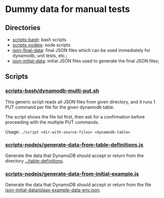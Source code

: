 # Dummy data for manual tests

## Directories
- [scripts-bash](scripts-bash): bash scripts
- [scripts-nodejs](scripts-nodejs): node scripts
- [json-final-data](json-final-data): final JSON files which can be used immediately for dynamodb, unit tests, etc.;
- [json-initial-data](json-initial-data): initial JSON files used to generate the final JSON files;

## Scripts

### [scripts-bash/dynamodb-multi-put.sh](scripts-bash%2Fdynamodb-multi-put.sh)
This generic script reads all JSON files from given directory, and it runs 1 PUT command per file for the given dynamodb table.

The script shows the file list first, then ask for a confirmation before proceeding with the multiple PUT commands.

Usage: `./script <dir-with-source-files> <dynamodb-table>`

### [scripts-nodejs/generate-data-from-table-definitions.js](scripts-nodejs%2Fgenerate-data-from-table-definitions.js)

Generate the data that DynamoDB should accept or return from the directory [../table-definitions](..%2Ftable-definitions).

### [scripts-nodejs/generate-data-from-initial-example.js](scripts-nodejs%2Fgenerate-plaax-db-example-data.js)

Generate the data that DynamoDB should accept or return from the file [json-initial-data/plaax-example-data-env.json](json-initial-data%2Fplaax-example-data-env.json).
